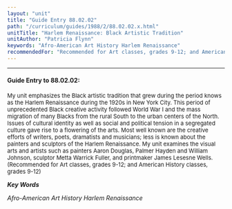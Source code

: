 ```yaml
---
layout: "unit"
title: "Guide Entry 88.02.02"
path: "/curriculum/guides/1988/2/88.02.02.x.html"
unitTitle: "Harlem Renaissance: Black Artistic Tradition"
unitAuthor: "Patricia Flynn"
keywords: "Afro-American Art History Harlem Renaissance"
recommendedFor: "Recommended for Art classes, grades 9-12; and American History classes, grades 9-12"
---
```

<body>
<hr/>
<h4>
Guide Entry to 88.02.02:
</h4>
<font size="-1">
<dl>
<dt>
My unit emphasizes the Black artistic tradition that grew during the period knows as the Harlem Renaissance during the 1920s in New York City. This period of unprecedented Black creative activity followed World War I and the mass migration of many Blacks from the rural South to the urban centers of the North. Issues of cultural identity as well as social and political tension in a segregated culture gave rise to a flowering of the arts. Most well known are the creative efforts of writers, poets, dramatists and musicians; less is known about the painters and sculptors of the Harlem Renaissance. My unit examines the visual arts and artists such as painters Aaron Douglas, Palmer Hayden and William Johnson, sculptor Metta Warrick Fuller, and printmaker James Lesesne Wells.
<dt>
(Recommended for Art classes, grades 9-12; and American History classes, grades 9-12)
</dt>
</dt>
</dl>
</font>
<p>
<b>
<i>
Key Words
</i>
</b>
<br/>
</p>
<p>
<i>
Afro-American Art History Harlem Renaissance
</i>
</p>
</body>